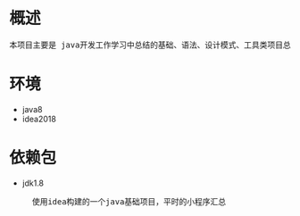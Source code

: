 # 概述
<pre>
本项目主要是 java开发工作学习中总结的基础、语法、设计模式、工具类项目总结
</pre>

# 环境
- java8
- idea2018

# 依赖包
- jdk1.8
	<pre>
    使用idea构建的一个java基础项目，平时的小程序汇总
    </pre>

    


